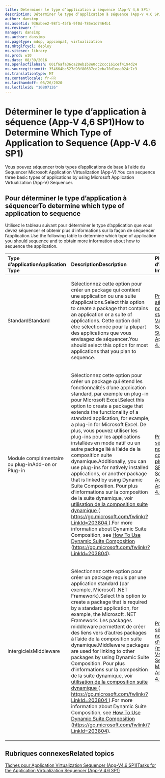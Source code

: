 ```yaml
---
title: Déterminer le type d’application à séquence (App-V 4,6 SP1)
description: Déterminer le type d’application à séquence (App-V 4,6 SP1)
author: dansimp
ms.assetid: 936abee2-98f1-45fb-9f0d-786e1d7464b1
ms.reviewer: ''
manager: dansimp
ms.author: dansimp
ms.pagetype: mdop, appcompat, virtualization
ms.mktglfcycl: deploy
ms.sitesec: library
ms.prod: w10
ms.date: 08/30/2016
ms.openlocfilehash: 001f6afa36ca28eb1b8e0cc2ccc161cef4194d24
ms.sourcegitcommit: 354664bc527d93f80687cd2eba70d1eea024c7c3
ms.translationtype: MT
ms.contentlocale: fr-FR
ms.lasthandoff: 06/26/2020
ms.locfileid: "10807126"
---
```

# <span data-ttu-id="b3579-103">Déterminer le type d’application à séquence (App-V 4,6 SP1)</span><span class="sxs-lookup"><span data-stu-id="b3579-103">How to Determine Which Type of Application to Sequence (App-V 4.6 SP1)</span></span>


<span data-ttu-id="b3579-104">Vous pouvez séquencer trois types d’applications de base à l’aide du Sequencer Microsoft Application Virtualization (App-V).</span><span class="sxs-lookup"><span data-stu-id="b3579-104">You can sequence three basic types of applications by using Microsoft Application Virtualization (App-V) Sequencer.</span></span>

## <span data-ttu-id="b3579-105">Pour déterminer le type d’application à séquencer</span><span class="sxs-lookup"><span data-stu-id="b3579-105">To determine which type of application to sequence</span></span>


<span data-ttu-id="b3579-106">Utilisez le tableau suivant pour déterminer le type d’application que vous devez séquencer et obtenir plus d’informations sur la façon de séquencer l’application.</span><span class="sxs-lookup"><span data-stu-id="b3579-106">Use the following table to determine which type of application you should sequence and to obtain more information about how to sequence the application.</span></span>

<table>
<colgroup>
<col width="33%" />
<col width="33%" />
<col width="33%" />
</colgroup>
<thead>
<tr class="header">
<th align="left"><span data-ttu-id="b3579-107">Type d’application</span><span class="sxs-lookup"><span data-stu-id="b3579-107">Application Type</span></span></th>
<th align="left"><span data-ttu-id="b3579-108">Description</span><span class="sxs-lookup"><span data-stu-id="b3579-108">Description</span></span></th>
<th align="left"><span data-ttu-id="b3579-109">Plus d’informations</span><span class="sxs-lookup"><span data-stu-id="b3579-109">More Information</span></span></th>
</tr>
</thead>
<tbody>
<tr class="odd">
<td align="left"><p><span data-ttu-id="b3579-110">Standard</span><span class="sxs-lookup"><span data-stu-id="b3579-110">Standard</span></span></p></td>
<td align="left"><p><span data-ttu-id="b3579-111">Sélectionnez cette option pour créer un package qui contient une application ou une suite d’applications.</span><span class="sxs-lookup"><span data-stu-id="b3579-111">Select this option to create a package that contains an application or a suite of applications.</span></span> <span data-ttu-id="b3579-112">Cette option doit être sélectionnée pour la plupart des applications que vous envisagez de séquencer.</span><span class="sxs-lookup"><span data-stu-id="b3579-112">You should select this option for most applications that you plan to sequence.</span></span></p></td>
<td align="left"><p><a href="how-to-sequence-a-new-standard-application--app-v-46-sp1-.md" data-raw-source="[How to Sequence a New Standard Application (App-V 4.6 SP1)](how-to-sequence-a-new-standard-application--app-v-46-sp1-.md)"><span data-ttu-id="b3579-113">Procédure pour séquencer une nouvelle application standard (App-V4.6SP1</span><span class="sxs-lookup"><span data-stu-id="b3579-113">How to Sequence a New Standard Application (App-V 4.6 SP1)</span></span></a></p></td>
</tr>
<tr class="even">
<td align="left"><p><span data-ttu-id="b3579-114">Module complémentaire ou plug-in</span><span class="sxs-lookup"><span data-stu-id="b3579-114">Add-on or Plug-in</span></span></p></td>
<td align="left"><p><span data-ttu-id="b3579-115">Sélectionnez cette option pour créer un package qui étend les fonctionnalités d’une application standard, par exemple un plug-in pour Microsoft Excel.</span><span class="sxs-lookup"><span data-stu-id="b3579-115">Select this option to create a package that extends the functionality of a standard application, for example, a plug-in for Microsoft Excel.</span></span> <span data-ttu-id="b3579-116">De plus, vous pouvez utiliser les plug-ins pour les applications installées en mode natif ou un autre package lié à l’aide de la composition suite dynamique.</span><span class="sxs-lookup"><span data-stu-id="b3579-116">Additionally, you can use plug-ins for natively installed applications, or another package that is linked by using Dynamic Suite Composition.</span></span> <span data-ttu-id="b3579-117">Pour plus d’informations sur la composition de la suite dynamique, voir <a href="https://go.microsoft.com/fwlink/?LinkId=203804" data-raw-source="[How To Use Dynamic Suite Composition](https://go.microsoft.com/fwlink/?LinkId=203804)"> utilisation de la composition suite dynamique </a> ( <a href="https://go.microsoft.com/fwlink/?LinkId=203804" data-raw-source="https://go.microsoft.com/fwlink/?LinkId=203804"> https://go.microsoft.com/fwlink/?LinkId=203804 </a> ).</span><span class="sxs-lookup"><span data-stu-id="b3579-117">For more information about Dynamic Suite Composition, see <a href="https://go.microsoft.com/fwlink/?LinkId=203804" data-raw-source="[How To Use Dynamic Suite Composition](https://go.microsoft.com/fwlink/?LinkId=203804)">How To Use Dynamic Suite Composition</a> (<a href="https://go.microsoft.com/fwlink/?LinkId=203804" data-raw-source="https://go.microsoft.com/fwlink/?LinkId=203804">https://go.microsoft.com/fwlink/?LinkId=203804</a>).</span></span></p></td>
<td align="left"><p><a href="how-to-sequence-a-new-add-on-or-plug-in-application--app-v-46-sp1-.md" data-raw-source="[How to Sequence a New Add-on or Plug-in Application (App-V 4.6 SP1)](how-to-sequence-a-new-add-on-or-plug-in-application--app-v-46-sp1-.md)"><span data-ttu-id="b3579-118">Procédure pour séquencer un nouveau module complémentaire ou plug-in (App-V4.6 SP1)</span><span class="sxs-lookup"><span data-stu-id="b3579-118">How to Sequence a New Add-on or Plug-in Application (App-V 4.6 SP1)</span></span></a></p></td>
</tr>
<tr class="odd">
<td align="left"><p><span data-ttu-id="b3579-119">Intergiciels</span><span class="sxs-lookup"><span data-stu-id="b3579-119">Middleware</span></span></p></td>
<td align="left"><p><span data-ttu-id="b3579-120">Sélectionnez cette option pour créer un package requis par une application standard (par exemple, Microsoft .NET Framework).</span><span class="sxs-lookup"><span data-stu-id="b3579-120">Select this option to create a package that is required by a standard application, for example, the Microsoft .NET Framework.</span></span> <span data-ttu-id="b3579-121">Les packages middleware permettent de créer des liens vers d’autres packages à l’aide de la composition suite dynamique.</span><span class="sxs-lookup"><span data-stu-id="b3579-121">Middleware packages are used for linking to other packages by using Dynamic Suite Composition.</span></span> <span data-ttu-id="b3579-122">Pour plus d’informations sur la composition de la suite dynamique, voir <a href="https://go.microsoft.com/fwlink/?LinkId=203804" data-raw-source="[How To Use Dynamic Suite Composition](https://go.microsoft.com/fwlink/?LinkId=203804)"> utilisation de la composition suite dynamique </a> ( <a href="https://go.microsoft.com/fwlink/?LinkId=203804" data-raw-source="https://go.microsoft.com/fwlink/?LinkId=203804"> https://go.microsoft.com/fwlink/?LinkId=203804 </a> ).</span><span class="sxs-lookup"><span data-stu-id="b3579-122">For more information about Dynamic Suite Composition, see <a href="https://go.microsoft.com/fwlink/?LinkId=203804" data-raw-source="[How To Use Dynamic Suite Composition](https://go.microsoft.com/fwlink/?LinkId=203804)">How To Use Dynamic Suite Composition</a> (<a href="https://go.microsoft.com/fwlink/?LinkId=203804" data-raw-source="https://go.microsoft.com/fwlink/?LinkId=203804">https://go.microsoft.com/fwlink/?LinkId=203804</a>).</span></span></p></td>
<td align="left"><p><a href="how-to-sequence-a-new-middleware-application--app-v-46-sp1-.md" data-raw-source="[How to Sequence a New Middleware Application (App-V 4.6 SP1)](how-to-sequence-a-new-middleware-application--app-v-46-sp1-.md)"><span data-ttu-id="b3579-123">Procédure pour séquencer une nouvelle application d'intergiciel (middleware) (App-V4.6SP1)</span><span class="sxs-lookup"><span data-stu-id="b3579-123">How to Sequence a New Middleware Application (App-V 4.6 SP1)</span></span></a></p></td>
</tr>
</tbody>
</table>

 

## <span data-ttu-id="b3579-124">Rubriques connexes</span><span class="sxs-lookup"><span data-stu-id="b3579-124">Related topics</span></span>


[<span data-ttu-id="b3579-125">Tâches pour Application Virtualization Sequencer (App-V4.6 SP1)</span><span class="sxs-lookup"><span data-stu-id="b3579-125">Tasks for the Application Virtualization Sequencer (App-V 4.6 SP1)</span></span>](tasks-for-the-application-virtualization-sequencer--app-v-46-sp1-.md)

 

 





